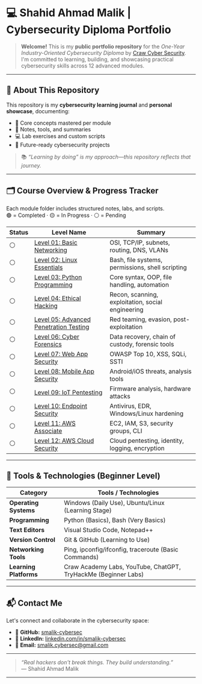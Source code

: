 # 💻 Shahid Ahmad Malik | Cybersecurity Diploma Portfolio

> **Welcome!** This is my **public portfolio repository** for the _One-Year Industry-Oriented Cybersecurity Diploma_ by [Craw Cyber Security](https://www.craw.in).  
> I'm committed to learning, building, and showcasing practical cybersecurity skills across 12 advanced modules.

---

## 🚀 About This Repository

This repository is my **cybersecurity learning journal** and **personal showcase**, documenting:

- 🔎 Core concepts mastered per module
- 🧠 Notes, tools, and summaries
- 💻 Lab exercises and custom scripts
- 📂 Future-ready cybersecurity projects

> 📚 _“Learning by doing” is my approach—this repository reflects that journey._

---

## 🗂️ Course Overview & Progress Tracker

Each module folder includes structured notes, labs, and scripts.  
🟢 = Completed · 🟡 = In Progress · ⚪ = Pending

| Status | Level Name | Summary |
|--------|-------------|---------|
| ⚪ | [Level 01: Basic Networking](https://github.com/smalik-cybersec/My-Cybersecurity-Journey/tree/main/01-Basic-Networking) | OSI, TCP/IP, subnets, routing, DNS, VLANs |
| ⚪ | [Level 02: Linux Essentials](https://github.com/smalik-cybersec/My-Cybersecurity-Journey/tree/main/L02_Linux_Essentials) | Bash, file systems, permissions, shell scripting |
| ⚪ | [Level 03: Python Programming](https://github.com/smalik-cybersec/My-Cybersecurity-Journey/tree/main/L03_Python_Programming) | Core syntax, OOP, file handling, automation |
| ⚪ | [Level 04: Ethical Hacking](https://github.com/smalik-cybersec/My-Cybersecurity-Journey/tree/main/04-Ethical-Hacking) | Recon, scanning, exploitation, social engineering |
| ⚪ | [Level 05: Advanced Penetration Testing](https://github.com/smalik-cybersec/My-Cybersecurity-Journey/tree/main/05-Advanced-Penetration-Testing) | Red teaming, evasion, post-exploitation |
| ⚪ | [Level 06: Cyber Forensics](https://github.com/smalik-cybersec/My-Cybersecurity-Journey/tree/main/06-Cyber-Forensics-Investigation) | Data recovery, chain of custody, forensic tools |
| ⚪ | [Level 07: Web App Security](https://github.com/smalik-cybersec/My-Cybersecurity-Journey/tree/main/07-Web-Application-Security) | OWASP Top 10, XSS, SQLi, SSTI |
| ⚪ | [Level 08: Mobile App Security](https://github.com/smalik-cybersec/My-Cybersecurity-Journey/tree/main/08-Mobile-Application-Security) | Android/iOS threats, analysis tools |
| ⚪ | [Level 09: IoT Pentesting](https://github.com/smalik-cybersec/My-Cybersecurity-Journey/tree/main/09-IoT-Pentesting) | Firmware analysis, hardware attacks |
| ⚪ | [Level 10: Endpoint Security](https://github.com/smalik-cybersec/My-Cybersecurity-Journey/tree/main/10-Endpoint-Security) | Antivirus, EDR, Windows/Linux hardening |
| ⚪ | [Level 11: AWS Associate](https://github.com/smalik-cybersec/My-Cybersecurity-Journey/tree/main/11-AWS-Associate) | EC2, IAM, S3, security groups, CLI |
| ⚪ | [Level 12: AWS Cloud Security](https://github.com/smalik-cybersec/My-Cybersecurity-Journey/tree/main/12-AWS-Cloud-Security) | Cloud pentesting, identity, logging, encryption |

---

## 🧰 Tools & Technologies (Beginner Level)

| Category         | Tools / Technologies |
|------------------|----------------------|
| **Operating Systems** | Windows (Daily Use), Ubuntu/Linux (Learning Stage) |
| **Programming**       | Python (Basics), Bash (Very Basics) |
| **Text Editors**      | Visual Studio Code, Notepad++ |
| **Version Control**   | Git & GitHub (Learning to Use) |
| **Networking Tools**  | Ping, ipconfig/ifconfig, traceroute (Basic Commands) |
| **Learning Platforms**| Craw Academy Labs, YouTube, ChatGPT, TryHackMe (Beginner Labs) |


---

## 📬 Contact Me

Let's connect and collaborate in the cybersecurity space:

- 🔗 **GitHub:** [smalik-cybersec](https://github.com/smalik-cybersec)
- 💼 **LinkedIn:** [linkedin.com/in/smalik-cybersec](https://www.linkedin.com/in/smalik-cybersec)
- 📧 **Email:** smalik.cybersec@gmail.com
---

> _“Real hackers don't break things. They build understanding.”_  
> — Shahid Ahmad Malik

---
